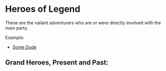 # Heroes of Legend

These are the valiant adventurers who are or were directly involved with the
main party.

Example:  
* [Some Dude](players/some_dude.md)


## Grand Heroes, Present and Past: